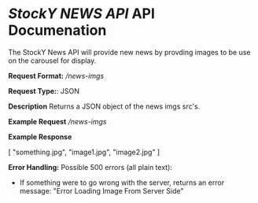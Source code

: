 # *StockY NEWS API* API Documenation
The StockY News API will provide new news by provding images to be use on the carousel for display.

**Request Format:** */news-imgs*

**Request Type:**: JSON

**Description**
Returns a JSON object of the news imgs src's.

**Example Request** */news-imgs*

**Example Response**

[
  "something.jpg", "image1.jpg", "image2.jpg"
]

**Error Handling:**
Possible 500 errors (all plain text):
  - If something were to go wrong with the server, returns an error message:
  "Error Loading Image From Server Side"